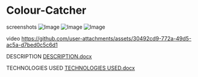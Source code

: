 # Colour-Catcher

screenshots
![Image](https://github.com/user-attachments/assets/c9c81758-fd83-4044-af15-f2a7bb032b1e)
![Image](https://github.com/user-attachments/assets/19a00794-6bf7-4880-aea1-350a9c0668f1)
![Image](https://github.com/user-attachments/assets/e0171b49-6973-44bb-b8b9-138aa3dcdecb)

video
https://github.com/user-attachments/assets/30492cd9-772a-49d5-ac5a-d7bed0c5c6d1

DESCRIPTION
[DESCRIPTION.docx](https://github.com/user-attachments/files/18574031/DESCRIPTION.docx)


TECHNOLOGIES USED
[TECHNOLOGIES USED.docx](https://github.com/user-attachments/files/18574034/TECHNOLOGIES.USED.docx)
